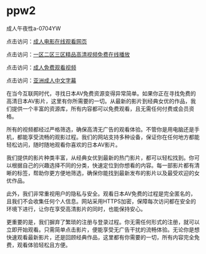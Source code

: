 # ppw2
成人午夜性a-0704YW

点击访问：<a href="https://fdhf-454.pages.dev/">成人电影在线观看网页</a>

点击访问：<a href="https://bered.pages.dev/">一区二区三区精品高清视频免费在线播放</a>

点击访问：<a href="https://rtj-3zo.pages.dev/">成人免费观看视频</a>

点击访问：<a href="https://vassv.pages.dev/">亚洲成人中文字幕</a>

在当今互联网时代，寻找日本AV免费资源变得异常简单。如果你正在寻找免费的高清日本AV影片，这里有你所需要的一切。从最新的影片到经典女优的作品，我们提供一个丰富的资源库，所有内容都可以免费观看，且无需任何付费或会员资格。

所有的视频都经过严格筛选，确保高清无广告的观看体验。不管你是用电脑还是手机，都能享受流畅的观影过程。我们的网站支持多种设备，保证你在任何地方都能轻松访问，随时随地观看你喜欢的日本AV影片。

我们提供的影片种类丰富，从经典女优到最新的热门影片，都可以轻松找到。你可以根据自己的兴趣选择不同的分类，快速定位到你想看的内容。每一部影片都有清晰的标签，帮助你更方便地筛选，确保你能找到最新发布的影片以及最受欢迎的女优作品。

此外，我们非常重视用户的隐私与安全。观看日本AV免费的过程是完全匿名的，且我们不会收集任何个人信息。网站采用HTTPS加密，保障每次访问都在安全的环境下进行，让你在享受高清影片的同时，也能保持安心。

更重要的是，我们摒弃了繁琐的注册与登录过程。你无需任何形式的注册，就可以立即开始观看。只需简单点击影片，便能享受无广告干扰的流畅体验。无论你是想快速观看最新影片，还是回顾经典作品，这里都有你需要的一切，所有内容完全免费，观看体验轻松且方便。

<span style="display:none;">[Canonical link]( https://github.com/ppw20250704/ppw2 ）</span>
